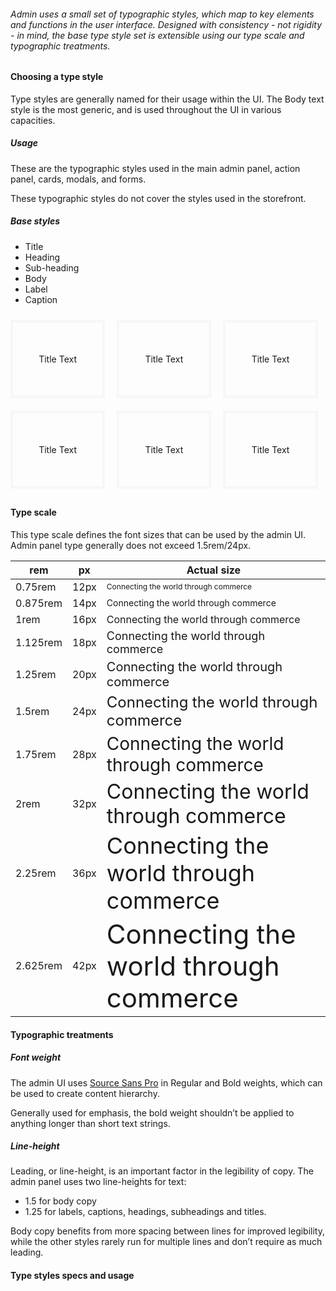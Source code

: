 ###### Admin uses a small set of typographic styles, which map to key elements and functions in the user interface. Designed with consistency - not rigidity - in mind, the base type style set is extensible using our type scale and typographic treatments.

#### Choosing a type style

Type styles are generally named for their usage within the UI. The Body text style is the most generic, and is used throughout the UI in various capacities.

##### Usage

These are the typographic styles used in the main admin panel, action panel, cards, modals, and forms.

These typographic styles do not cover the styles used in the storefront. 

##### Base styles

- Title
- Heading
- Sub-heading
- Body
- Label
- Caption

<div style="width: 30%; border: 4px solid #f7f7f7; text-align: center; box-sizing: border-box; display: inline-block; margin: 10px 0; padding: 50px 0">
    Title Text
</div>
<div style="width: 30%; border: 4px solid #f7f7f7; text-align: center; box-sizing: border-box; display: inline-block; margin: 10px 3%; padding: 50px 0">
    Title Text
</div>
<div style="width: 30%; border: 4px solid #f7f7f7; text-align: center; box-sizing: border-box; display: inline-block; margin: 10px 0; padding: 50px 0">
    Title Text
</div>
<div style="width: 30%; border: 4px solid #f7f7f7; text-align: center; box-sizing: border-box; display: inline-block; margin: 10px 0; padding: 50px 0">
    Title Text
</div>
<div style="width: 30%; border: 4px solid #f7f7f7; text-align: center; box-sizing: border-box; display: inline-block; margin: 10px 3%; padding: 50px 0">
    Title Text
</div>
<div style="width: 30%; border: 4px solid #f7f7f7; text-align: center; box-sizing: border-box; display: inline-block; margin: 10px 0; padding: 50px 0">
    Title Text
</div>

#### Type scale

This type scale defines the font sizes that can be used by the admin UI. Admin panel type generally does not exceed 1.5rem/24px. 

|rem       |px   | Actual size                                                                  |
|----------|-----|------------------------------------------------------------------------------|
|0.75rem   |12px |<span style="font-size: 0.75rem">Connecting the world through commerce</span> |
|0.875rem  |14px |<span style="font-size: 0.875rem">Connecting the world through commerce</span>|
|1rem      |16px |<span style="font-size: 1rem">Connecting the world through commerce</span>    |
|1.125rem  |18px |<span style="font-size: 1.125rem">Connecting the world through commerce</span>|
|1.25rem   |20px |<span style="font-size: 1.25rem">Connecting the world through commerce</span> |
|1.5rem    |24px |<span style="font-size: 1.5rem">Connecting the world through commerce</span>  |
|1.75rem   |28px |<span style="font-size: 1.75rem">Connecting the world through commerce</span> |
|2rem      |32px |<span style="font-size: 2rem">Connecting the world through commerce</span>    |
|2.25rem   |36px |<span style="font-size: 2.25rem">Connecting the world through commerce</span> |
|2.625rem  |42px |<span style="font-size: 2.625em">Connecting the world through commerce</span> |



#### Typographic treatments

##### Font weight

The admin UI uses [Source Sans Pro](https://fonts.google.com/specimen/Source+Sans+Pro) in Regular and Bold weights, which can be used to create content hierarchy. 

Generally used for emphasis, the bold weight shouldn’t be applied to anything longer than short text strings.

##### Line-height

Leading, or line-height, is an important factor in the legibility of copy. The admin panel uses two line-heights for text:
- 1.5 for body copy
- 1.25 for labels, captions, headings, subheadings and titles. 

Body copy benefits from more spacing between lines for improved legibility, while the other styles rarely run for multiple lines and don’t require as much leading.

#### Type styles specs and usage


